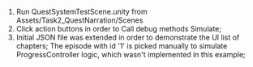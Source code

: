 1. Run QuestSystemTestScene.unity from Assets/Task2_QuestNarration/Scenes
2. Click action buttons in order to Call debug methods Simulate;
3. Initial JSON file was extended in order to demonstrate the UI list of chapters; The episode with id '1' is picked manually to simulate ProgressController logic, which wasn't implemented in this example;

